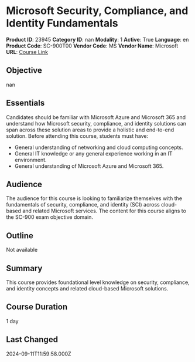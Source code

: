 # Microsoft Security, Compliance, and Identity Fundamentals

**Product ID**: 23945
**Category ID**: nan
**Modality**: 1
**Active**: True
**Language**: en
**Product Code**: SC-900T00
**Vendor Code**: MS
**Vendor Name**: Microsoft
**URL**: [Course Link](https://www.fastlaneus.com/course/microsoft-sc-900t00)

## Objective
nan

## Essentials
Candidates should be familiar with Microsoft Azure and Microsoft 365 and understand how Microsoft security, compliance, and identity solutions can span across these solution areas to provide a holistic and end-to-end solution. Before attending this course, students must have:


- General understanding of networking and cloud computing concepts.
- General IT knowledge or any general experience working in an IT environment.
- General understanding of Microsoft Azure and Microsoft 365.

## Audience
The audience for this course is looking to familiarize themselves with the fundamentals of security, compliance, and identity (SCI) across cloud-based and related Microsoft services. The content for this course aligns to the SC-900 exam objective domain.

## Outline
Not available

## Summary
This course provides foundational level knowledge on security, compliance, and identity concepts and related cloud-based Microsoft solutions.

## Course Duration
1 day

## Last Changed
2024-09-11T11:59:58.000Z
